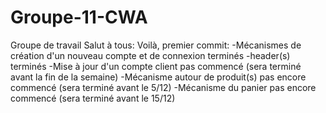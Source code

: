 # Groupe-11-CWA
Groupe de travail
Salut à tous: 
Voilà, premier commit: 
-Mécanismes de création d'un nouveau compte et de connexion terminés
-header(s) terminés
-Mise à jour d'un compte client pas commencé (sera terminé avant la fin de la semaine)
-Mécanisme autour de produit(s) pas encore commencé (sera terminé avant le 5/12)
-Mécanisme du panier pas encore commencé (sera terminé avant le 15/12)


